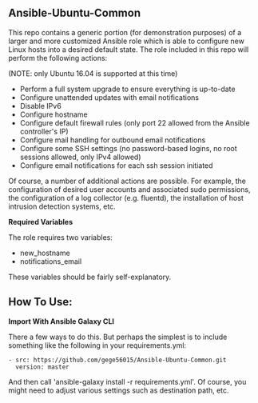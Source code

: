 ## Ansible-Ubuntu-Common

This repo contains a generic portion (for demonstration purposes) of a larger and more customized Ansible role which is able to configure new Linux hosts into a desired default state. The role included in this repo will perform the following actions:

(NOTE: only Ubuntu 16.04 is supported at this time)

* Perform a full system upgrade to ensure everything is up-to-date
* Configure unattended updates with email notifications
* Disable IPv6
* Configure hostname
* Configure default firewall rules (only port 22 allowed from the Ansible controller's IP)
* Configure mail handling for outbound email notifications
* Configure some SSH settings (no password-based logins, no root sessions allowed, only IPv4 allowed)
* Configure email notifications for each ssh session initiated

Of course, a number of additional actions are possible. For example, the configuration of desired user accounts and associated sudo permissions, the configuration of a log collector (e.g. fluentd), the installation of host intrusion detection systems, etc.

**Required Variables**

The role requires two variables:

* new_hostname
* notifications_email

These variables should be fairly self-explanatory.


## How To Use:

**Import With Ansible Galaxy CLI**

There a few ways to do this. But perhaps the simplest is to include something like the following in your requirements.yml:

```
- src: https://github.com/gege56015/Ansible-Ubuntu-Common.git
  version: master
```

And then call 'ansible-galaxy install -r requirements.yml'. Of course, you might need to adjust various settings such as destination path, etc. 

